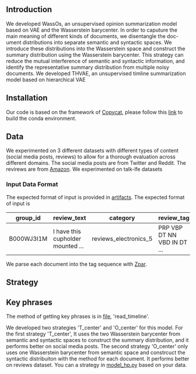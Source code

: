## Introduction

We developed WassOs, an unsupervised opinion summarization model based on VAE and the
Wasserstein barycenter. In order to caputure the main meaning of different kinds of documents, we disentangle the doc-
ument distributions into separate semantic and syntactic spaces. We introduce these distributions into the Wasserstein
space and construct the summary distribution using the Wasserstein barycenter. This strategy can reduce the
mutual interference of semantic and syntactic information, and identify the representative
summary distribution from multiple noisy documents. 
We developed THVAE, an unsupervised timline summarization model based on hierarchical VAE 

## Installation

Our code is based on the framework of [Copycat](https://arxiv.org/abs/1911.02247), please follow this [link](https://github.com/abrazinskas/Copycat-abstractive-opinion-summarizer) to build the conda environment.

## Data

We experimented on 3 different datasets with different types
of content (social media posts, reviews) to allow
for a thorough evaluation across different domains. The social media posts are from Twitter and Reddit. The revirews are from [Amazon](https://cseweb.ucsd.edu/~jmcauley/datasets.html).
We experimented on talk-lfe datasets 

### Input Data Format

The expected format of input is provided in [artifacts](wassos/artifacts/amazon/data/input_example). 
The expected format of input is 

group_id | review_text | category | review_tag
--- | --- | --- | ---
B000WJ3I1M | I have this cupholder mounted ...  | reviews_electronics_5 | PRP VBP DT NN VBD IN DT ...

We parse each document into the tag sequence with [Zpar](https://www.sutd.edu.sg/cmsresource/faculty/yuezhang/zpar.html).

## Strategy
## Key phrases

The method of getting key phrases is in [file](https://github.com/Maria-Liakata-NLP-Group/THVAE-summary/blob/main/get_prompt.py), 'read_timeline'.

We developed two strategies 'T_center' and 'O_center' for this model. For the first strategy 'T_center', It uses the two Wasserstein barycenter 
from semantic and syntactic spaces to construct the summary distribution, and it performs better on social media posts. The second strategy 'O_center' only 
uses one Wasserstein barycenter from semantic space and constrcuct the syntactic distribuiton with the method for each document. It performs better on 
reviews dataset. You can a strategy in [model_hp.py](wassos/utils/hparams/model_hp.py) based on your data.

